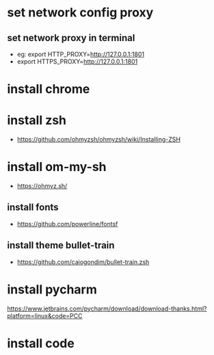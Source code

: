 # set network config proxy
## set network proxy in terminal
- eg: export HTTP_PROXY=http://127.0.0.1:1801
- export HTTPS_PROXY=http://127.0.0.1:1801
 
# install chrome
# install zsh
- https://github.com/ohmyzsh/ohmyzsh/wiki/Installing-ZSH
# install om-my-sh
- https://ohmyz.sh/
## install fonts
- https://github.com/powerline/fontsf
## install theme bullet-train
- https://github.com/caiogondim/bullet-train.zsh

# install pycharm
https://www.jetbrains.com/pycharm/download/download-thanks.html?platform=linux&code=PCC
# install code
